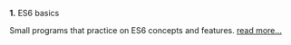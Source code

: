 **1.** ES6 basics

Small programs that practice on ES6 concepts and features.
[read more...](https://github.com/ehabsmh/alx-backend-javascript/tree/main/0x00-ES6_basic)
